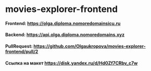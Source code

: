 # movies-explorer-frontend

#### Frontend: https://olga.diploma.nomoredomainsicu.ru
#### Backend: https://api.olga.diploma.nomoredomains.xyz

#### PullRequest: https://github.com/Olgaukropova/movies-explorer-frontend/pull/2

#### Ссылка на макет https://disk.yandex.ru/d/Hd0Zf7CRbv_c7w
